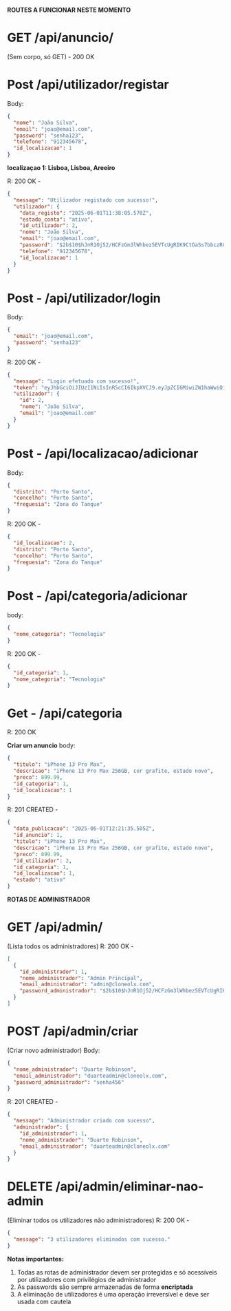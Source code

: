 **ROUTES A FUNCIONAR NESTE MOMENTO**

# GET /api/anuncio/

(Sem corpo, só GET) - 200 OK

# Post /api/utilizador/registar

Body:

```json
{
  "nome": "João Silva",
  "email": "joao@email.com",
  "password": "senha123",
  "telefone": "912345678",
  "id_localizacao": 1
}
```

**localizaçao 1: Lisboa, Lisboa, Areeiro**

R: 200 OK -

```json
{
  "message": "Utilizador registado com sucesso!",
  "utilizador": {
    "data_registo": "2025-06-01T11:38:05.570Z",
    "estado_conta": "ativo",
    "id_utilizador": 2,
    "nome": "João Silva",
    "email": "joao@email.com",
    "password": "$2b$10$hJnR1Oj52/HCFzGm3lWhbez5EVTcUgRIK9CtOaSs7bbczRCSglrIO",
    "telefone": "912345678",
    "id_localizacao": 1
  }
}
```

# Post - /api/utilizador/login

Body:

```json
{
  "email": "joao@email.com",
  "password": "senha123"
}
```

R: 200 OK -

```json
{
  "message": "Login efetuado com sucesso!",
  "token": "eyJhbGciOiJIUzI1NiIsInR5cCI6IkpXVCJ9.eyJpZCI6MiwiZW1haWwiOiJqb2FvQGVtYWlsLmNvbSIsImlhdCI6MTc0ODc3ODA1NywiZXhwIjoxNzQ4Nzg1MjU3fQ.KGVWvTFSsEi7pAJn9wmgLuIJBPys2Y4HTs8ZeH6AZlo",
  "utilizador": {
    "id": 2,
    "nome": "João Silva",
    "email": "joao@email.com"
  }
}
```

# Post - /api/localizacao/adicionar

Body:

```json
{
  "distrito": "Porto Santo",
  "concelho": "Porto Santo",
  "freguesia": "Zona do Tanque"
}
```

R: 200 OK -

```json
{
  "id_localizacao": 2,
  "distrito": "Porto Santo",
  "concelho": "Porto Santo",
  "freguesia": "Zona do Tanque"
}
```

# Post - /api/categoria/adicionar

body:

```json
{
  "nome_categoria": "Tecnologia"
}
```

R: 200 OK -

```json
{
  "id_categoria": 1,
  "nome_categoria": "Tecnologia"
}
```

# Get - /api/categoria

R: 200 OK

**Criar um anuncio**
body:

```json
{
  "titulo": "iPhone 13 Pro Max",
  "descricao": "iPhone 13 Pro Max 256GB, cor grafite, estado novo",
  "preco": 899.99,
  "id_categoria": 1,
  "id_localizacao": 1
}
```

R: 201 CREATED -

```json
{
  "data_publicacao": "2025-06-01T12:21:35.505Z",
  "id_anuncio": 1,
  "titulo": "iPhone 13 Pro Max",
  "descricao": "iPhone 13 Pro Max 256GB, cor grafite, estado novo",
  "preco": 899.99,
  "id_utilizador": 2,
  "id_categoria": 1,
  "id_localizacao": 1,
  "estado": "ativo"
}
```

**ROTAS DE ADMINISTRADOR**

# GET /api/admin/

(Lista todos os administradores)
R: 200 OK -

```json
[
  {
    "id_administrador": 1,
    "nome_administrador": "Admin Principal",
    "email_administrador": "admin@cloneolx.com",
    "password_administrador": "$2b$10$hJnR1Oj52/HCFzGm3lWhbez5EVTcUgRIK9CtOaSs7bbczRCSglrIO"
  }
]
```

# POST /api/admin/criar

(Criar novo administrador)
Body:

```json
{
  "nome_administrador": "Duarte Robinson",
  "email_administrador": "duarteadmin@cloneolx.com",
  "password_administrador": "senha456"
}
```

R: 201 CREATED -

```json
{
  "message": "Administrador criado com sucesso",
  "administrador": {
    "id_administrador": 1,
    "nome_administrador": "Duarte Robinson",
    "email_administrador": "duarteadmin@cloneolx.com"
  }
}
```

# DELETE /api/admin/eliminar-nao-admin

(Eliminar todos os utilizadores não administradores)
R: 200 OK -

```json
{
  "message": "3 utilizadores eliminados com sucesso."
}
```

**Notas importantes:**

1. Todas as rotas de administrador devem ser protegidas e só acessíveis por utilizadores com privilégios de administrador
2. As passwords são sempre armazenadas de forma **encriptada**
3. A eliminação de utilizadores é uma operação irreversível e deve ser usada com cautela

